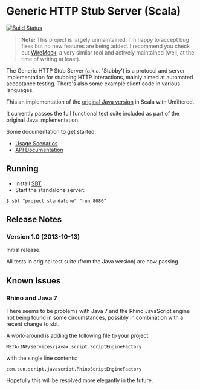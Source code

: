 Generic HTTP Stub Server (Scala)
================================

[![Build Status](https://travis-ci.org/headexplodes/http-stub-server-scala.png)](https://travis-ci.org/headexplodes/http-stub-server-scala)

> **Note:**
> This project is largely unmaintained. I'm happy to accept bug fixes but no new features are being added. I recommend you check out [WireMock](http://wiremock.org/), a very similar tool and actively maintained (well, at the time of writing at least).

The Generic HTTP Stub Server (a.k.a. 'Stubby') is a protocol and server implementation for stubbing HTTP interactions, mainly aimed at automated acceptance testing. There's also some example client code in various languages.

This an implementation of the [original Java version](http://github.com/sensis/http-stub-server) in Scala with Unfiltered.

It currently passes the full functional test suite included as part of the original Java implementation.

Some documentation to get started:

* [Usage Scenarios](https://github.com/headexplodes/http-stub-server-scala/wiki/Usage%20Scenarios)
* [API Documentation](https://github.com/headexplodes/http-stub-server-scala/wiki/API%20Documentation)

Running
-------

* Install [SBT](http://www.scala-sbt.org/)
* Start the standalone server:

```
$ sbt "project standalone" "run 8080"
```

Release Notes
-------------

### Version 1.0 (2013-10-13)

Initial release. 

All tests in original test suite (from the Java version) are now passing.

Known Issues
------------

### Rhino and Java 7

There seems to be problems with Java 7 and the Rhino JavaScript engine not being found in some circumstances, possibly in combination with a recent change to sbt.

A work-around is adding the following file to your project:

    META-INF/services/javax.script.ScriptEngineFactory
    
with the single line contents:

    com.sun.script.javascript.RhinoScriptEngineFactory

Hopefully this will be resolved more elegantly in the future.

